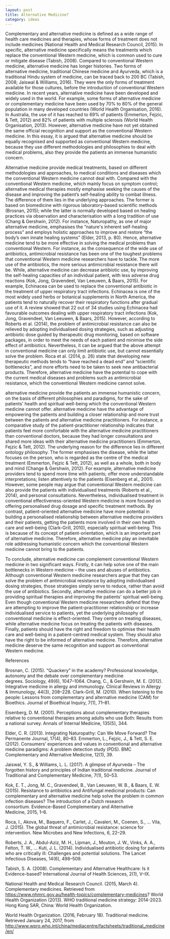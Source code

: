 ```yaml
---
layout: post
title: Alternative Medicine?
category: ideas
---
```

Complementary and alternative medicine is defined as a wide range of health care medicines and therapies, whose forms of treatment does not include medicines (National Health and Medical Research Council, 2015). In specific, alternative medicine specifically means the treatments which replace the conventional Western medicine, which is common used to cure or mitigate disease (Tabish, 2008). Compared to conventional Western medicine, alternative medicine has longer histories. Two forms of alternative medicine, traditional Chinese medicine and Ayurveda, which is a traditional Hindu system of medicine, can be traced back to 200 BC (Tabish, 2008; Jaiswal & Williams, 2016). They were the only forms of treatment available for those cultures, before the introduction of conventional Western medicine. In recent years, alternative medicine have been developed and widely used in the world. For example, some forms of alternative medicine or complementary medicine have been used by 70% to 80% of the general population in many developed countries (World Health Organisation, 2016). In Australia, the use of it has reached to 69% of patients (Emmerton, Fejzic, & Tett, 2012) and 82% of patients with multiple sclerosis (World Health Organisation, 2013). However, alternative medicine have not yet obtained the same official recognition and support as the conventional Western medicine. In this essay, it is argued that alternative medicine should be equally recognised and supported as conventional Western medicine, because they use different methodologies and philosophies to deal with medical problems, also they provide the patients an immense humanistic concern.

Alternative medicine provide medical treatments, based on different methodologies and approaches, to medical conditions and diseases which the conventional Western medicine cannot deal with. Compared with the conventional Western medicine, which mainly focus on symptom control; alternative medical therapies mostly emphasise seeking the causes of the disease and improving the patient’s self-healing ability to combat illness. The difference of them lies in the underlying approaches. The former is based on biomedicine with rigorous laboratory-based scientific methods (Brosnan, 2015); while the latter is normally developed based on healing practices via observation and characterisation with a long tradition of use (Chang & Gershwin, 2012). For instance, Naturopathy, as one of major alternative medicine, emphasises the “nature's inherent self-healing process” and employs holistic approaches to improve and restore “the body’s own innate healing systems” (Elder, 2013, p. 80). Hence, alternative medicine tend to be more effective in solving the medical problems than conventional Western. For instance, as the consequence of the wide use of antibiotics, antimicrobial resistance has been one of the toughest problems that conventional Western medicine researchers have to tackle. The more use of the antibiotics, the more serious antimicrobial resistance there will be. While, alternative medicine can decrease antibiotic use, by improving the self-healing capacities of an individual patient, with less adverse drug reactions (Kok, Jong, Gravendeel, Van Leeuwen, & Baars, 2015). For example, Echinacea can be used to replace the conventional antibiotic in the treatment of upper respiratory tract infections. Echinacea is one of the most widely used herbs or botanical supplements in North America, the patients tend to naturally recover their respiratory functions after gradual use of it. A review showed that 22 out of 34 studies using Echinacea had favourable outcomes dealing with upper respiratory tract infections (Kok, Jong, Gravendeel, Van Leeuwen, & Baars, 2015). However, according to Roberts et al. (2014), the problem of antimicrobial resistance can also be relieved by adopting individualised dosing strategies, such as adjusting antibiotic dose guided by therapeutic drug monitoring, based on software packages, in order to meet the needs of each patient and minimise the side effect of antibiotics. Nevertheless, it can be argued that the above attempt in conventional medicine can only limit antibiotic use, but cannot essentially solve the problem. Roca et al. (2014, p. 26) state that developing new therapeutic methods tends to “have reached a dead end” and “scientific bottlenecks”, and more efforts need to be taken to seek new antibacterial products. Therefore, alternative medicine have the potential to cope with the current medical diseases and problems such as antimicrobial resistance, which the conventional Western medicine cannot solve.

alternative medicine provide the patients an immense humanistic concern, on the basis of different philosophies and paradigms, for the sake of patients' health and spiritual well-being which the conventional Western medicine cannot offer. alternative medicine have the advantage of empowering the patients and building a closer relationship and more trust between the patients and alternative medicine practitioners. For instance, a comparative study of the patient-practitioner relationship indicates that patients feel more comfortable with the alternative medicine practitioners than conventional doctors, because they had longer consultations and shared more ideas with their alternative medicine practitioners (Emmerton, Fejzic & Tett, 2012). The underlying reason for the difference lies in different ontology philosophy. The former emphasises the disease, while the latter focuses on the person, who is regarded as the centre of the medical treatment (Emmerton, Fejzic & Tett, 2012), as well as a whole, both in body and mind (Change & Gershwin, 2012). For example, alternative medicine providers tend to spend more time with patients; offer more understandable interpretations; listen attentively to the patients (Eisenberg et al., 2001). However, some people may argue that conventional Western medicine can also provide the patients with individualised treatments (Roberts et al., 2014), and personal consultations. Nevertheless, individualised treatment in conventional effectiveness-oriented Western medicine is more focused on offering personalised drug dosage and specific treatment methods. By contrast, patient-oriented alternative medicine have more potential in building a personalised relationship between alternative medicine providers and their patients, getting the patients more involved in their own health care and well-being (Clark-Grill, 2010), especially spiritual well-being. This is because of its concept of patient-orientation, which is an important part of alternative medicine. Therefore, alternative medicine play an inevitable role addressing humanistic concern which the conventional Western medicine cannot bring to the patients.

To conclude, alternative medicine can complement conventional Western medicine in two significant ways. Firstly, it can help solve one of the main bottlenecks in Western medicine – the uses and abuses of antibiotics. Although conventional Western medicine researchers argue that they can solve the problem of antimicrobial resistance by adopting individualised dosing strategies, those strategies simply serve to reduce, rather than avoid the use of antibiotics. Secondly, alternative medicine can do a better job in providing spiritual therapies and improving the patients' spiritual well-being. Even though conventional Western medicine researchers defend that they are attempting to improve the patient-practitioner relationship or increase individualised service to patients, yet the underlying philosophy of conventional medicine is effect-oriented. They centre on treating diseases, while alternative medicine focus on treating the patients with diseases. Finally, patients should have the right and freedom to optimise their health care and well-being in a patient-centred medical system. They should also have the right to be informed of alternative medicine. Therefore, alternative medicine deserve the same recognition and support as conventional Western medicine.


References

Brosnan, C. (2015). “Quackery” in the academy? Professional knowledge, autonomy and the debate over complementary medicine degrees. Sociology, 49(6), 1047–1064.
Chang, C., & Gershwin, M. E. (2012). Integrative medicine in allergy and immunology. Clinical Reviews in Allergy & Immunology, 44(3), 208–228.
Clark-Grill, M. (2010). When listening to the people: Lessons from complementary and alternative medicine (CAM) for Bioethics. Journal of Bioethical Inquiry, 7(1), 71–81.

Eisenberg, D. M. (2001). Perceptions about complementary therapies relative to conventional therapies among adults who use Both: Results from a national survey. Annals of Internal Medicine, 135(5), 344.

Elder, C. R. (2013). Integrating Naturopathy: Can We Move Forward? The Permanente Journal, 17(4), 80–83.
Emmerton, L., Fejzic, J., & Tett, S. E. (2012). Consumers’ experiences and values in conventional and alternative medicine paradigms: A problem detection study (PDS). BMC Complementary and Alternative Medicine, 12(1), 39. 

Jaiswal, Y. S., & Williams, L. L. (2017). A glimpse of Ayurveda – The forgotten history and principles of Indian traditional medicine. Journal of Traditional and Complementary Medicine, 7(1), 50–53. 

Kok, E. T., Jong, M. C., Gravendeel, B., Van Leeuwen, W. B., & Baars, E. W. (2015). Resistance to antibiotics and Antifungal medicinal products: Can complementary and alternative medicine help solve the problem in common infection diseases? The introduction of a Dutch research consortium. Evidence-Based Complementary and Alternative Medicine, 2015, 1–6. 

Roca, I., Akova, M., Baquero, F., Carlet, J., Cavaleri, M., Coenen, S., … Vila, J. (2015). The global threat of antimicrobial resistance: science for intervention. New Microbes and New Infections, 6, 22–29.

Roberts, J. A., Abdul-Aziz, M. H., Lipman, J., Mouton, J. W., Vinks, A. A., Felton, T. W., … Kuti, J. L. (2014). Individualised antibiotic dosing for patients who are critically ill: Challenges and potential solutions. The Lancet Infectious Diseases, 14(6), 498–509. 

Tabish, S. A. (2008). Complementary and Alternative Healthcare: Is it Evidence-based? International Journal of Health Sciences, 2(1), V–IX.

National Health and Medical Research Council. (2015, March 4). Complementary medicines. Retrieved from https://www.nhmrc.gov.au/health-topics/complementary-medicines?
World Health Organization (2013). WHO traditional medicine strategy: 2014-2023. Hong Kong SAR, China: World Health Organization.

World Health Organization. (2016, February 18). Traditional medicine. Retrieved January 24, 2017, from http://www.wpro.who.int/china/mediacentre/factsheets/traditional_medicine/en/


